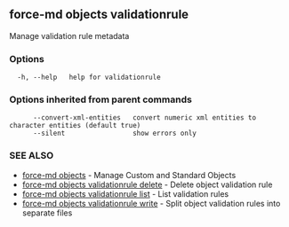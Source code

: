 ## force-md objects validationrule

Manage validation rule metadata

### Options

```
  -h, --help   help for validationrule
```

### Options inherited from parent commands

```
      --convert-xml-entities   convert numeric xml entities to character entities (default true)
      --silent                 show errors only
```

### SEE ALSO

* [force-md objects](force-md_objects.md)	 - Manage Custom and Standard Objects
* [force-md objects validationrule delete](force-md_objects_validationrule_delete.md)	 - Delete object validation rule
* [force-md objects validationrule list](force-md_objects_validationrule_list.md)	 - List validation rules
* [force-md objects validationrule write](force-md_objects_validationrule_write.md)	 - Split object validation rules into separate files

